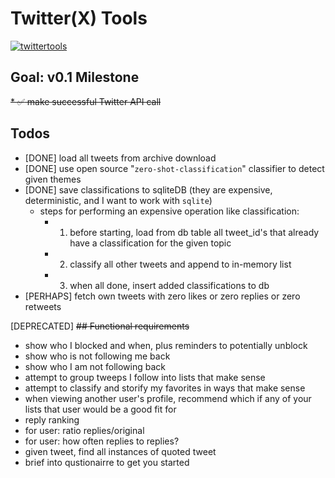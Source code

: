 # Twitter(X) Tools

[![twittertools](https://github.com/pieteradejong/twittertools/actions/workflows/ci.yml/badge.svg?branch=main)](https://github.com/pieteradejong/twittertools/actions/workflows/ci.yml)

## Goal: v0.1 Milestone
~~* :white_check_mark: make successful Twitter API call~~

## Todos
* [DONE] load all tweets from archive download
* [DONE] use open source "`zero-shot-classification`" classifier to detect given themes
* [DONE] save classifications to sqliteDB (they are expensive, deterministic, and I want to work with `sqlite`)
  * steps for performing an expensive operation like classification:
    * 1) before starting, load from db table all tweet_id's that already have a classification for the given topic
    * 2) classify all other tweets and append to in-memory list
    * 3) when all done, insert added classifications to db
* [PERHAPS] fetch own tweets with zero likes or zero replies or zero retweets

[DEPRECATED] ~~## Functional requirements~~
* show who I blocked and when, plus reminders to potentially unblock
* show who is not following me back
* show who I am not following back
* attempt to group tweeps I follow into lists that make sense
* attempt to classify and storify my favorites in ways that make sense
* when viewing another user's profile, recommend which if any of your lists that user would be a good fit for
* reply ranking
* for user: ratio replies/original
* for user: how often replies to replies?
* given tweet, find all instances of quoted tweet
* brief into qustionairre to get you started
